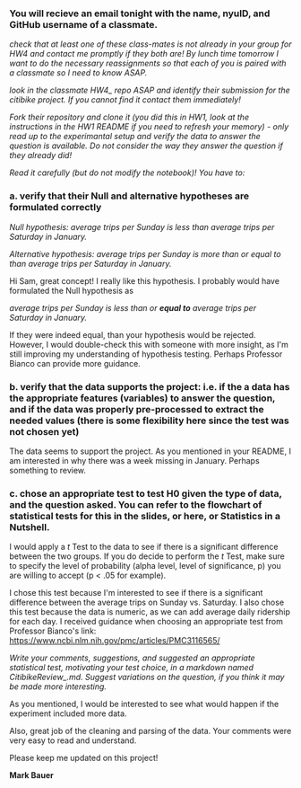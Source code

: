 ### You will recieve an email tonight with the name, nyuID, and GitHub username of a classmate.
*check that at least one of these class-mates is not already in your group for HW4 and contact me promptly if they both are! By lunch time tomorrow I want to do the necessary reassignments so that each of you is paired with a classmate so I need to know ASAP.*

*look in the classmate HW4_<netid> repo ASAP and identify their submission for the citibike project. If you cannot find it contact them immediately!*

*Fork their repository and clone it (you did this in HW1, look at the instructions in the HW1 README if you need to refresh your memory) - only read up to the experimantal setup and verify the data to answer the question is available. Do not consider the way they answer the question if they already did!*

*Read it carefully (but do not modify the notebook)! You have to:*

### a. verify that their Null and alternative hypotheses are formulated correctly

*Null hypothesis: average trips per Sunday is less than average trips per Saturday in January.*

*Alternative hypothesis: average trips per Sunday is more than or equal to than average trips per Saturday in January.*

Hi Sam, great concept! I really like this hypothesis. I probably would have formulated the Null hypothesis as 

*average trips per Sunday is less than or **equal to** average trips per Saturday in January.* 

If they were indeed equal, than your hypothesis would be rejected. However, I would double-check this with someone with more insight, as I'm still improving my understanding of hypothesis testing. Perhaps Professor Bianco can provide more guidance.

### b. verify that the data supports the project: i.e. if the a data has the appropriate features (variables) to answer the question, and if the data was properly pre-processed to extract the needed values (there is some flexibility here since the test was not chosen yet)

The data seems to support the project. As you mentioned in your README, I am interested in why there was a week missing in January. Perhaps something to review. 

### c. chose an appropriate test to test H0 given the type of data, and the question asked. You can refer to the flowchart of statistical tests for this in the slides, or here, or Statistics in a Nutshell.

I would apply a *t* Test to the data to see if there is a significant difference between the two groups. If you do decide to perform the *t* Test, make sure to specify the level of probability (alpha level, level of significance, p) you are willing to accept (p < .05 for example).

I chose this test because I'm interested to see if there is a significant difference between the average trips on Sunday vs. Saturday. I also chose this test because the data is numeric, as we can add average daily ridership for each day. I received guidance when choosing an appropriate test from Professor Bianco's link: https://www.ncbi.nlm.nih.gov/pmc/articles/PMC3116565/


*Write your comments, suggestions, and suggested an appropriate statistical test, motivating your test choice, in a markdown named CitibikeReview_<netID>.md. Suggest variations on the question, if you think it may be made more interesting.*

As you mentioned, I would be interested to see what would happen if the experiment included more data.

Also, great job of the cleaning and parsing of the data. Your comments were very easy to read and understand. 

Please keep me updated on this project!

**Mark Bauer**

